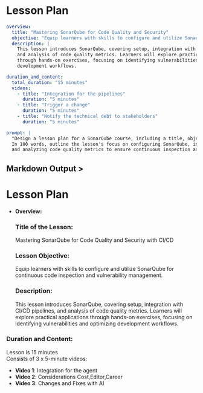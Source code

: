 # Lesson Plan

```yaml
overview:
  title: "Mastering SonarQube for Code Quality and Security"
  objective: "Equip learners with skills to configure and utilize SonarQube for continuous code inspection and vulnerability management."
  description: |
    This lesson introduces SonarQube, covering setup, integration with CI/CD pipelines, 
    and analysis of code quality metrics. Learners will explore practical applications 
    through hands-on exercises, focusing on identifying vulnerabilities and optimizing 
    development workflows.

duration_and_content:
  total_duration: "15 minutes"
  videos:
    - title: "Integration for the pipelines"
      duration: "5 minutes"
    - title: "Trigger a change"
      duration: "5 minutes"
    - title: "Notify the technical debt to stakeholders"
      duration: "5 minutes"

prompt: |
  "Design a lesson plan for a SonarQube course, including a title, objective, and description.
  In 100 words, outline the lesson's focus on configuring SonarQube, integrating it with CI/CD pipelines,
  and analyzing code quality metrics to ensure continuous inspection and security."
```

## Markdown Output >

# Lesson Plan

- **Overview:**  
  ### **Title of the Lesson:**  
  Mastering SonarQube for Code Quality and Security with CI/CD

  ### **Lesson Objective:**  
  Equip learners with skills to configure and utilize SonarQube for continuous code inspection and vulnerability management.

  ### **Description:**  
  This lesson introduces SonarQube, covering setup, integration with CI/CD pipelines, and analysis of code quality metrics. Learners will explore practical applications through hands-on exercises, focusing on identifying vulnerabilities and optimizing development workflows.

### **Duration and Content:**  
  
  Lesson is 15 minutes  
  Consists of 3 x 5-minute videos:  
  - **Video 1**: Integration for the agent  
  - **Video 2**: Considerations Cost,Editor,Career
  - **Video 3**: Changes and Fixes with AI
